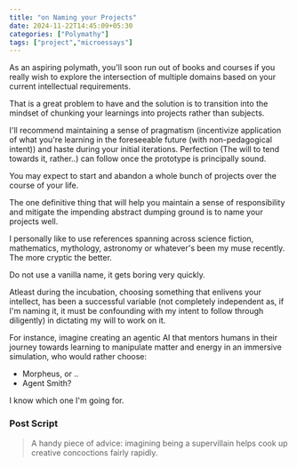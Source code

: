 ```yaml
---
title: "on Naming your Projects"
date: 2024-11-22T14:45:09+05:30
categories: ["Polymathy"]
tags: ["project","microessays"]
---
```


As an aspiring polymath, you'll soon run out of books and courses if you really wish to explore the intersection of multiple domains based on your current intellectual requirements.  

That is a great problem to have and the solution is to transition into the mindset of chunking your learnings into projects rather than subjects.  

I'll recommend maintaining a sense of pragmatism (incentivize application of what you're learning in the foreseeable future (with non-pedagogical intent)) and haste during your initial iterations. Perfection (The will to tend towards it, rather..) can follow once the prototype is principally sound.  

You may expect to start and abandon a whole bunch of projects over the course of your life.  

The one definitive thing that will help you maintain a sense of responsibility and mitigate the impending abstract dumping ground is to name your projects well.  

I personally like to use references spanning across science fiction, mathematics, mythology, astronomy or whatever's been my muse recently. The more cryptic the better.  

Do not use a vanilla name, it gets boring very quickly.  

Atleast during the incubation, choosing something that enlivens your intellect, has been a successful variable (not completely independent as, if I'm naming it, it must be confounding with my intent to follow through diligently) in dictating my will to work on it.  

For instance, imagine creating an agentic AI that mentors humans in their journey towards learning to manipulate matter and energy in an immersive simulation, who would rather choose:  
 - Morpheus, or ..  
 - Agent Smith? 
 
I know which one I'm going for.  

### Post Script

> A handy piece of advice: imagining being a supervillain helps cook up creative concoctions fairly rapidly.  
